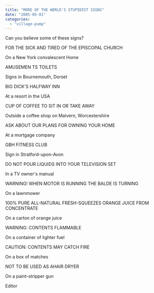 ```yaml
---
title: "MORE OF THE WORLD'S STUPIDIST SIGNS"
date: "2005-05-01"
categories: 
  - "village-pump"
---
```


Can you believe some of these signs?

FOR THE SICK AND TIRED OF THE EPISCOPAL CHURCH

On a New York convalescent Home

AMUSEMEN TS TOILETS

Signs in Bournemouth, Dorset

BIG DICK'S HALFWAY INN

At a resort in the USA

CUP OF COFFEE TO SIT IN OR TAKE AWAY

Outside a coffee shop on Malvern, Worcestershire

ASK ABOUT OUR PLANS FOR OWNING YOUR HOME

At a mortgage company

GBH FITNESS CLUB

Sign in Stratford-upon-Avon

DO NOT POUR LIQUIDS INTO YOUR TELEVISION SET

In a TV owner's manual

WARNING! WHEN MOTOR IS RUNNING THE BALDE IS TURNING

On a lawnmower

100% PURE ALL-NATURAL FRESH-SQUEEZES ORANGE JUICE FROM CONCENTRATE

On a carton of orange juice

WARNING: CONTENTS FLAMMABLE

On a container of lighter fuel

CAUTION: CONTENTS MAY CATCH FIRE

On a box of matches

NOT TO BE USED AS AHAIR DRYER

On a paint-stripper gun

Editor
